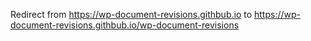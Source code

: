 Redirect from https://wp-document-revisions.githbub.io to https://wp-document-revisions.githbub.io/wp-document-revisions
